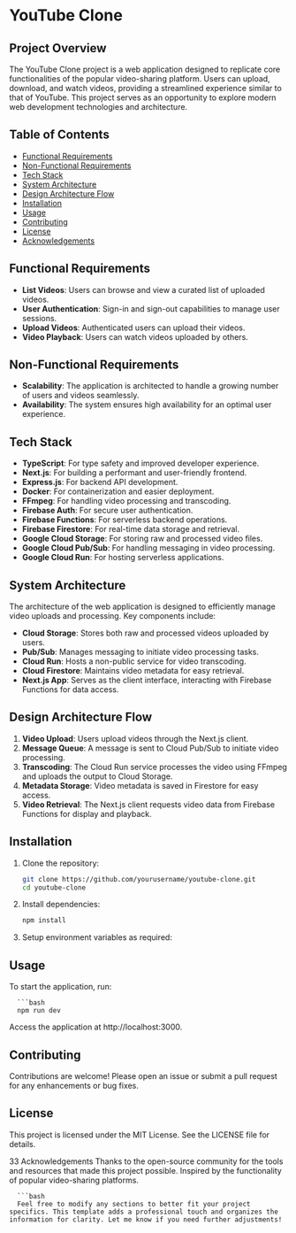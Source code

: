 # YouTube Clone

## Project Overview

The YouTube Clone project is a web application designed to replicate core functionalities of the popular video-sharing platform. Users can upload, download, and watch videos, providing a streamlined experience similar to that of YouTube. This project serves as an opportunity to explore modern web development technologies and architecture.

## Table of Contents

- [Functional Requirements](#functional-requirements)
- [Non-Functional Requirements](#non-functional-requirements)
- [Tech Stack](#tech-stack)
- [System Architecture](#system-architecture)
- [Design Architecture Flow](#design-architecture-flow)
- [Installation](#installation)
- [Usage](#usage)
- [Contributing](#contributing)
- [License](#license)
- [Acknowledgements](#acknowledgements)

## Functional Requirements

- **List Videos**: Users can browse and view a curated list of uploaded videos.
- **User Authentication**: Sign-in and sign-out capabilities to manage user sessions.
- **Upload Videos**: Authenticated users can upload their videos.
- **Video Playback**: Users can watch videos uploaded by others.

## Non-Functional Requirements

- **Scalability**: The application is architected to handle a growing number of users and videos seamlessly.
- **Availability**: The system ensures high availability for an optimal user experience.

## Tech Stack

- **TypeScript**: For type safety and improved developer experience.
- **Next.js**: For building a performant and user-friendly frontend.
- **Express.js**: For backend API development.
- **Docker**: For containerization and easier deployment.
- **FFmpeg**: For handling video processing and transcoding.
- **Firebase Auth**: For secure user authentication.
- **Firebase Functions**: For serverless backend operations.
- **Firebase Firestore**: For real-time data storage and retrieval.
- **Google Cloud Storage**: For storing raw and processed video files.
- **Google Cloud Pub/Sub**: For handling messaging in video processing.
- **Google Cloud Run**: For hosting serverless applications.

## System Architecture

The architecture of the web application is designed to efficiently manage video uploads and processing. Key components include:

- **Cloud Storage**: Stores both raw and processed videos uploaded by users.
- **Pub/Sub**: Manages messaging to initiate video processing tasks.
- **Cloud Run**: Hosts a non-public service for video transcoding.
- **Cloud Firestore**: Maintains video metadata for easy retrieval.
- **Next.js App**: Serves as the client interface, interacting with Firebase Functions for data access.

## Design Architecture Flow

1. **Video Upload**: Users upload videos through the Next.js client.
2. **Message Queue**: A message is sent to Cloud Pub/Sub to initiate video processing.
3. **Transcoding**: The Cloud Run service processes the video using FFmpeg and uploads the output to Cloud Storage.
4. **Metadata Storage**: Video metadata is saved in Firestore for easy access.
5. **Video Retrieval**: The Next.js client requests video data from Firebase Functions for display and playback.

## Installation

1. Clone the repository:
   ```bash
   git clone https://github.com/yourusername/youtube-clone.git
   cd youtube-clone
2. Install dependencies:
      ```bash
      npm install
4. Setup environment variables as required:

## Usage
To start the application, run:
      
      ```bash
      npm run dev

Access the application at http://localhost:3000.

## Contributing
Contributions are welcome! Please open an issue or submit a pull request for any enhancements or bug fixes.

## License
This project is licensed under the MIT License. See the LICENSE file for details.

33 Acknowledgements
Thanks to the open-source community for the tools and resources that made this project possible.
Inspired by the functionality of popular video-sharing platforms.
      
      ```bash
      Feel free to modify any sections to better fit your project specifics. This template adds a professional touch and organizes the information for clarity. Let me know if you need further adjustments!
